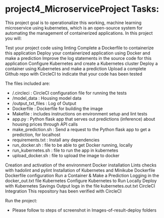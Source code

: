 # project4_MicroserviceProject Tasks:
This project goal is to operationalize this working, machine learning microservice using kubernetes, which is an open-source system for automating the management of containerized applications. In this project you will:

Test your project code using linting
Complete a Dockerfile to containerize this application
Deploy your containerized application using Docker and make a prediction
Improve the log statements in the source code for this application
Configure Kubernetes and create a Kubernetes cluster
Deploy a container using Kubernetes and make a prediction
Upload a complete Github repo with CircleCI to indicate that your code has been tested


The files included are:
* /.circleci : CircleCI configuration file for running the tests
* /model_data : Housing model data
* /output_txt_files : Log of Output 
* Dockerfile : Dockerfile for building the image 
* Makefile : includes instructions on environment setup and lint tests
* app.py : Python flask app that serves out predictions (inference) about housing prices through API calls
* make_prediction.sh : Send a request to the Python flask app to get a prediction, for localhost 
* requirements.txt : Install any dependencies 
* run_docker.sh : file to be able to get Docker running, locally
* run_kubernetes.sh : file to run the app in kubernetes
* upload_docker.sh : file to upload the image to docker


Creation and activation of the environment
Docker installation
Lints checks with hadolint and pylint
Installation of Kubernetes and Minikube
Dockerfile
Dockerfile configuration
Run a Container & Make a Prediction
Logging in the docker_out.txt file
Kubernetes
Configure Kubernetes to Run Locally
Deploy with Kubernetes
Savings Output logs in the file kubernetes.out.txt
CircleCI Integration
This repository has been verified with CircleCI

Run the project:
* Please follow to steps of screenshot in Images-of-result-deploy folders